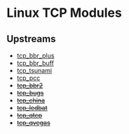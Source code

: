 # Linux TCP Modules

## Upstreams

* [tcp_bbr_plus](https://github.com/cx9208/bbrplus)
* [tcp_bbr_buff](https://github.com/nanqinlang-tcp/tcp_nanqinlang)
* [tcp_tsunami](https://github.com/singhigh/502newbbr)
* [tcp_pcc](https://github.com/giltu/KernelPCC)
* ~~[tcp_bbr2](https://github.com/marywangran/BBR-the-second)~~
* ~~[tcp_bugs](https://github.com/marywangran/tcp_cdg_and_westwood)~~
* ~~[tcp_china](https://github.com/madeye/tcp_china)~~
* ~~[tcp_ledbat](https://github.com/silviov/TCP-LEDBAT)~~
* ~~[tcp_qtcp](https://github.com/marywangran/QTCP)~~
* ~~[tcp_qvegas](https://github.com/marywangran/qvegas)~~
